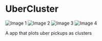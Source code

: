 # UberCluster

![Image 1](https://i.imgur.com/edMRBEZ.png)
![Image 2](https://i.imgur.com/NyipxER.png)
![Image 3](https://i.imgur.com/0bkNjzd.png)
![Image 4](https://i.imgur.com/5mGkAdM.png)

A app that plots uber pickups as clusters
